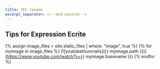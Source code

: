 ```yaml
---
title: TEF Canada
excerpt_separator: <!--end_excerpt-->
---
```


## Tips for Expression Ecrite
<!--end_excerpt-->

{% assign image_files = site.static_files | where: "image", true %}
{% for myimage in image_files %}
  [![youtubethumnails]({{ myimage.path }})](https://www.youtube.com/watch?v={{ myimage.basename }})
{% endfor %}


